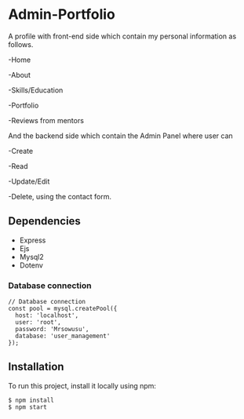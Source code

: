 # Admin-Portfolio
A profile with front-end side which contain my personal information as follows.

-Home

-About

-Skills/Education

-Portfolio

-Reviews from mentors


And the backend side which contain the Admin Panel where user can

-Create

-Read

-Update/Edit

-Delete, using the contact form.



## Dependencies
- Express
- Ejs
- Mysql2
- Dotenv



### Database connection
```
// Database connection
const pool = mysql.createPool({
  host: 'localhost',
  user: 'root',
  password: 'Mrsowusu',
  database: 'user_management'
});

```



## Installation
To run this project, install it locally using npm:


```
$ npm install
$ npm start
```

